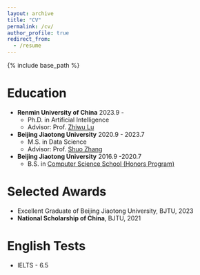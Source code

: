 ```yaml
---
layout: archive
title: "CV"
permalink: /cv/
author_profile: true
redirect_from:
  - /resume
---
```


{% include base_path %}

Education
======
* **Renmin University of China**  2023.9 -  
    * Ph.D. in Artificial Intelligence  
    * Advisor: Prof. [Zhiwu Lu](https://gsai.ruc.edu.cn/luzhiwu)  
* **Beijing Jiaotong University**  2020.9 - 2023.7 
    * M.S. in Data Science  
    * Advisor: Prof. [Shuo Zhang](https://faculty.bjtu.edu.cn/9278/)  
* **Beijing Jiaotong University**  2016.9 -2020.7   
    * B.S. in [Computer Science School (Honors Program)](https://cs.bjtu.edu.cn/)   

Selected Awards 
======
* Excellent Graduate of Beijing Jiaotong University, BJTU, 2023
* **National Scholarship of China**, BJTU, 2021
  
English Tests
======
* IELTS - 6.5
